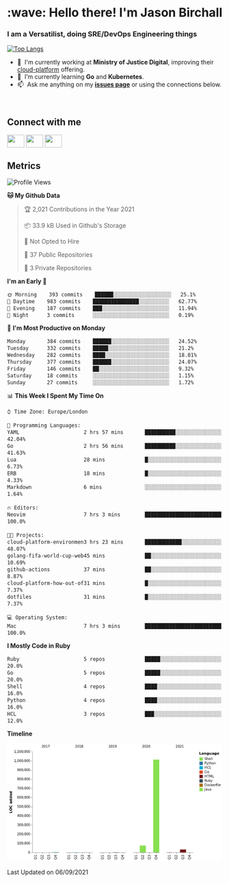 <h1 align="left" id="jason-title">:wave: Hello there! I'm Jason Birchall</h1>
<h3 align="left">I am a Versatilist, doing SRE/DevOps Engineering things</h3>

[![Top Langs](https://github-readme-stats.vercel.app/api?username=jasonBirchall&show_icons=true&count_private=true&include_all_commits=true&theme=gruvbox)](https://github.com/anuraghazra/github-readme-stats)

- :office: &nbsp;I'm currently working at **Ministry of Justice Digital**, improving their [cloud-platform](https://github.com/ministryofjustice/cloud-platform) offering.
- :seedling: &nbsp;I’m currently learning **Go** and **Kubernetes**.
- :mailbox: &nbsp;Ask me anything on my **[issues page]** or using the connections below.


<br>

<h2>Connect with me</h2>
<p>
<a href="https://twitter.com/jsonBirchall" target="blank"><img align="center" src="https://cdn.jsdelivr.net/npm/simple-icons@3.0.1/icons/twitter.svg" alt="" height="30" width="40" /></a>
<a href="https://keybase.io/json0" target="blank"><img align="center" src="https://cdn.jsdelivr.net/npm/simple-icons@3.0.1/icons/keybase.svg" alt="" height="30" width="40" /></a>
<a href="https://www.reddit.com/user/kakorate" target="blank"><img align="center" src="https://cdn.jsdelivr.net/npm/simple-icons@3.0.1/icons/reddit.svg" alt="" height="30" width="40" /></a>
</p>

<h2>Metrics</h2>

<!--START_SECTION:waka-->
![Profile Views](http://img.shields.io/badge/Profile%20Views-0-blue)

**🐱 My Github Data** 

> 🏆 2,021 Contributions in the Year 2021
 > 
> 📦 33.9 kB Used in Github's Storage 
 > 
> 🚫 Not Opted to Hire
 > 
> 📜 37 Public Repositories 
 > 
> 🔑 3 Private Repositories  
 > 
**I'm an Early 🐤** 

```text
🌞 Morning    393 commits    ██████░░░░░░░░░░░░░░░░░░░   25.1% 
🌆 Daytime    983 commits    ███████████████░░░░░░░░░░   62.77% 
🌃 Evening    187 commits    ███░░░░░░░░░░░░░░░░░░░░░░   11.94% 
🌙 Night      3 commits      ░░░░░░░░░░░░░░░░░░░░░░░░░   0.19%

```
📅 **I'm Most Productive on Monday** 

```text
Monday       384 commits    ██████░░░░░░░░░░░░░░░░░░░   24.52% 
Tuesday      332 commits    █████░░░░░░░░░░░░░░░░░░░░   21.2% 
Wednesday    282 commits    ████░░░░░░░░░░░░░░░░░░░░░   18.01% 
Thursday     377 commits    ██████░░░░░░░░░░░░░░░░░░░   24.07% 
Friday       146 commits    ██░░░░░░░░░░░░░░░░░░░░░░░   9.32% 
Saturday     18 commits     ░░░░░░░░░░░░░░░░░░░░░░░░░   1.15% 
Sunday       27 commits     ░░░░░░░░░░░░░░░░░░░░░░░░░   1.72%

```


📊 **This Week I Spent My Time On** 

```text
⌚︎ Time Zone: Europe/London

💬 Programming Languages: 
YAML                     2 hrs 57 mins       ██████████░░░░░░░░░░░░░░░   42.04% 
Go                       2 hrs 56 mins       ██████████░░░░░░░░░░░░░░░   41.63% 
Lua                      28 mins             █░░░░░░░░░░░░░░░░░░░░░░░░   6.73% 
ERB                      18 mins             █░░░░░░░░░░░░░░░░░░░░░░░░   4.33% 
Markdown                 6 mins              ░░░░░░░░░░░░░░░░░░░░░░░░░   1.64%

🔥 Editors: 
Neovim                   7 hrs 3 mins        █████████████████████████   100.0%

🐱‍💻 Projects: 
cloud-platform-environmen3 hrs 23 mins       ████████████░░░░░░░░░░░░░   48.07% 
golang-fifa-world-cup-web45 mins             ██░░░░░░░░░░░░░░░░░░░░░░░   10.69% 
github-actions           37 mins             ██░░░░░░░░░░░░░░░░░░░░░░░   8.87% 
cloud-platform-how-out-of31 mins             █░░░░░░░░░░░░░░░░░░░░░░░░   7.37% 
dotfiles                 31 mins             █░░░░░░░░░░░░░░░░░░░░░░░░   7.37%

💻 Operating System: 
Mac                      7 hrs 3 mins        █████████████████████████   100.0%

```

**I Mostly Code in Ruby** 

```text
Ruby                     5 repos             █████░░░░░░░░░░░░░░░░░░░░   20.0% 
Go                       5 repos             █████░░░░░░░░░░░░░░░░░░░░   20.0% 
Shell                    4 repos             ████░░░░░░░░░░░░░░░░░░░░░   16.0% 
Python                   4 repos             ████░░░░░░░░░░░░░░░░░░░░░   16.0% 
HCL                      3 repos             ███░░░░░░░░░░░░░░░░░░░░░░   12.0%

```


**Timeline**

![Chart not found](https://raw.githubusercontent.com/jasonBirchall/jasonBirchall/main/charts/bar_graph.png) 


 Last Updated on 06/09/2021
<!--END_SECTION:waka-->

<!-- links -->

[issues page]: https://github.com/jasonBirchall/jasonBirchall/issues "jasonBirchall/issues"
